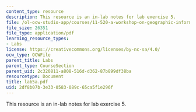 ```yaml
---
content_type: resource
description: This resource is an in-lab notes for lab exercise 5.
file: /ol-ocw-studio-app/courses/11-520-a-workshop-on-geographic-information-systems-fall-2005/2df8b07b3e330583089c65ca5f1e296f_lab5a.pdf
file_size: 26351
file_type: application/pdf
learning_resource_types:
- Labs
license: https://creativecommons.org/licenses/by-nc-sa/4.0/
ocw_type: OCWFile
parent_title: Labs
parent_type: CourseSection
parent_uid: 2c320811-a808-516d-d362-87b899df38ba
resourcetype: Document
title: lab5a.pdf
uid: 2df8b07b-3e33-0583-089c-65ca5f1e296f
---
```

This resource is an in-lab notes for lab exercise 5.